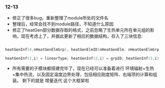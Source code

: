 ### 12-13

* 修正了很多bug，重新整理了module所处的文件名
* 整理后，经常会找不到module路径，不知道什么原因
* 修正了heatGen部分数据存取的格式，之前忽略了生热单元所在单元组的影响，现在考虑上了，并据此更新了相应的数据结构，存入了三块信息:
 
```cpp

heatGenInf(4,nHeatGenElmGrp), heatGenElmID(nHeatGenElm, nHeatGenElmGrp), heatGenValue(stepNumNow, nHeatGenElm)

heatGenInf(1,i) = linearType; heatGenInf(2,i) = grpID; heatGenInf(3,i) = nElm;

```
* 所有需要的子模块都搭建完毕了，现在已经可以准备着进行  环境辐射+生热+集中热流，以及固定温度边界处理，包括相应刚度矩阵、右端项的计算和组装。 剩下的就是 增量迭代 这个大框架啦
